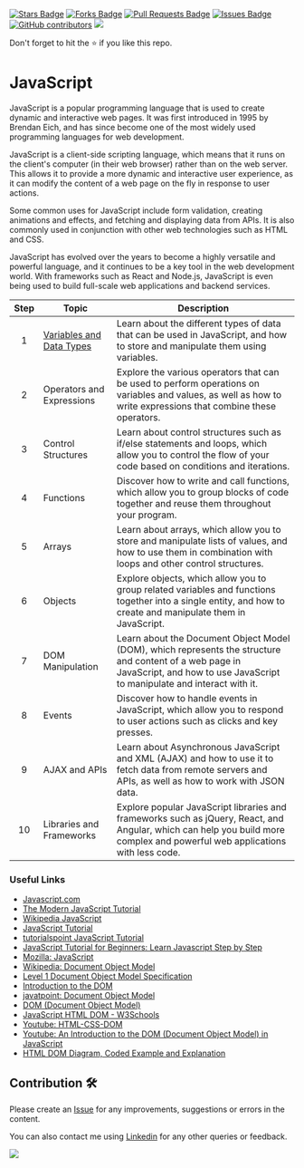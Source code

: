 <a href="https://github.com/drshahizan/learn-php/stargazers"><img src="https://img.shields.io/github/stars/drshahizan/learn-php" alt="Stars Badge"/></a>
<a href="https://github.com/drshahizan/learn-php/network/members"><img src="https://img.shields.io/github/forks/drshahizan/learn-php" alt="Forks Badge"/></a>
<a href="https://github.com/drshahizan/learn-php/pulls"><img src="https://img.shields.io/github/issues-pr/drshahizan/learn-php" alt="Pull Requests Badge"/></a>
<a href="https://github.com/drshahizan/learn-php/issues"><img src="https://img.shields.io/github/issues/drshahizan/learn-php" alt="Issues Badge"/></a>
<a href="https://github.com/drshahizan/learn-php/graphs/contributors"><img alt="GitHub contributors" src="https://img.shields.io/github/contributors/drshahizan/learn-php?color=2b9348"></a>
![](https://visitor-badge.glitch.me/badge?page_id=drshahizan/learn-php)

Don't forget to hit the :star: if you like this repo.

# JavaScript
JavaScript is a popular programming language that is used to create dynamic and interactive web pages. It was first introduced in 1995 by Brendan Eich, and has since become one of the most widely used programming languages for web development.

JavaScript is a client-side scripting language, which means that it runs on the client's computer (in their web browser) rather than on the web server. This allows it to provide a more dynamic and interactive user experience, as it can modify the content of a web page on the fly in response to user actions.

Some common uses for JavaScript include form validation, creating animations and effects, and fetching and displaying data from APIs. It is also commonly used in conjunction with other web technologies such as HTML and CSS.

JavaScript has evolved over the years to become a highly versatile and powerful language, and it continues to be a key tool in the web development world. With frameworks such as React and Node.js, JavaScript is even being used to build full-scale web applications and backend services.

| Step | Topic | Description |
| :---: | --- | --- |
| 1 | [Variables and Data Types](01-variable.md) | Learn about the different types of data that can be used in JavaScript, and how to store and manipulate them using variables. |
| 2 | Operators and Expressions | Explore the various operators that can be used to perform operations on variables and values, as well as how to write expressions that combine these operators. |
| 3 | Control Structures | Learn about control structures such as if/else statements and loops, which allow you to control the flow of your code based on conditions and iterations. |
| 4 | Functions | Discover how to write and call functions, which allow you to group blocks of code together and reuse them throughout your program. |
| 5 | Arrays | Learn about arrays, which allow you to store and manipulate lists of values, and how to use them in combination with loops and other control structures. |
| 6 | Objects | Explore objects, which allow you to group related variables and functions together into a single entity, and how to create and manipulate them in JavaScript. |
| 7 | DOM Manipulation | Learn about the Document Object Model (DOM), which represents the structure and content of a web page in JavaScript, and how to use JavaScript to manipulate and interact with it. |
| 8 | Events | Discover how to handle events in JavaScript, which allow you to respond to user actions such as clicks and key presses. |
| 9 | AJAX and APIs | Learn about Asynchronous JavaScript and XML (AJAX) and how to use it to fetch data from remote servers and APIs, as well as how to work with JSON data. |
| 10 | Libraries and Frameworks | Explore popular JavaScript libraries and frameworks such as jQuery, React, and Angular, which can help you build more complex and powerful web applications with less code. |

### Useful Links
- [Javascript.com](https://www.javascript.com/)
- [The Modern JavaScript Tutorial](https://javascript.info/)
- [Wikipedia JavaScript](https://en.wikipedia.org/wiki/JavaScript)
- [JavaScript Tutorial](https://www.w3schools.com/js/)
- [tutorialspoint JavaScript Tutorial](https://www.tutorialspoint.com/javascript/index.htm)
- [JavaScript Tutorial for Beginners: Learn Javascript Step by Step](https://www.guru99.com/interactive-javascript-tutorials.html)
- [Mozilla: JavaScript](https://developer.mozilla.org/en-US/docs/Web/JavaScript)
- [Wikipedia: Document Object Model](https://en.wikipedia.org/wiki/Document_Object_Model)
- [Level 1 Document Object Model Specification](https://www.w3.org/TR/WD-DOM/cover.html)
- [Introduction to the DOM](https://developer.mozilla.org/en-US/docs/Web/API/Document_Object_Model/Introduction)
- [javatpoint: Document Object Model](https://www.javatpoint.com/document-object-model)
- [DOM (Document Object Model)](https://www.geeksforgeeks.org/dom-document-object-model)
- [JavaScript HTML DOM - W3Schools](https://www.w3schools.com/js/js_htmldom.asp)
- [Youtube: HTML-CSS-DOM](https://youtu.be/tSv2KIF7uE4)
- [Youtube: An Introduction to the DOM (Document Object Model) in JavaScript](https://youtu.be/l-0nPnSvbX8)
- [HTML DOM Diagram, Coded Example and Explanation](https://mrvirk.com/html-dom-diagram-and-explanation.html)

## Contribution 🛠️
Please create an [Issue](https://github.com/drshahizan/learn-php/issues) for any improvements, suggestions or errors in the content.

You can also contact me using [Linkedin](https://www.linkedin.com/in/drshahizan/) for any other queries or feedback.

![](https://visitor-badge.glitch.me/badge?page_id=drshahizan)

